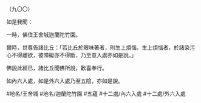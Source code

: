 （九〇〇）

如是我聞：

一時，佛住王舍城迦蘭陀竹園。

爾時，世尊告諸比丘：「若比丘於眼味著者，則生上煩惱，生上煩惱者，於諸染污心不得離欲，彼障礙亦不得斷，乃至意入處亦如是說。」

佛說此經已，諸比丘聞佛所說，歡喜奉行。

如內六入處，如是外六入處乃至五陰，亦如是說。

#地名/王舍城
#地名/迦蘭陀竹園
#五蘊
#十二處/內六入處
#十二處/外六入處

